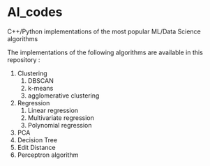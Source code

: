 # AI_codes
C++/Python implementations of the most popular ML/Data Science algorithms

The implementations of the following algorithms are available in this repository :
1. Clustering
    1. DBSCAN
    2. k-means
    3. agglomerative clustering
2. Regression 
    1. Linear regression
    2. Multivariate regression
    3. Polynomial regression
3. PCA
4. Decision Tree
5. Edit Distance
6. Perceptron algorithm 

